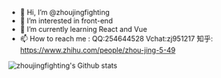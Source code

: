 - 👋 Hi, I’m @zhoujingfighting
- 👀 I’m interested in front-end 
- 🌱 I’m currently learning React and Vue 
- 📫 How to reach me : QQ:254644528 Vchat:zj951217 知乎: https://www.zhihu.com/people/zhou-jing-5-49

<!---
zhoujingfighting/zhoujingfighting is a ✨ special ✨ repository because its `README.md` (this file) appears on your GitHub profile.
You can click the Preview link to take a look at your changes.
--->
![zhoujingfighting's Github stats](https://github-readme-stats.vercel.app/api?username=zhoujingfighting&show_icons=true)
